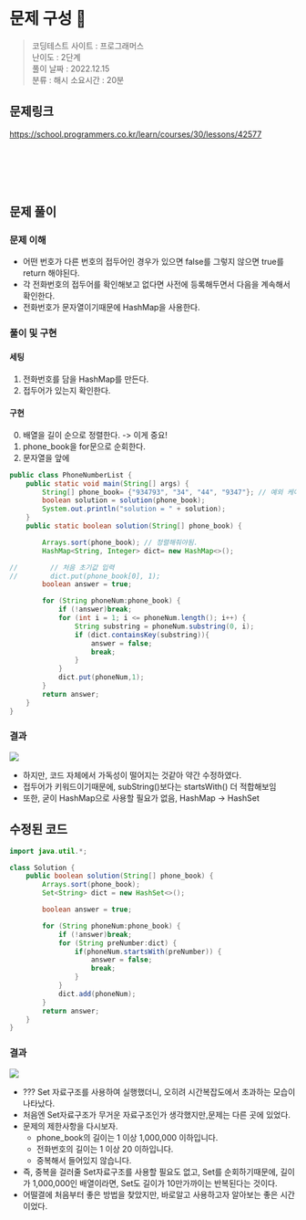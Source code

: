 # 문제 구성 📖
> 코딩테스트 사이트 : 프로그래머스  
> 난이도 : 2단계    
> 풀이 날짜 : 2022.12.15  
> 분류 : 해시 
> 소요시간 : 20분


## 문제링크
https://school.programmers.co.kr/learn/courses/30/lessons/42577

<br></br>
<br></br>

## 문제 풀이
### 문제 이해 
- 어떤 번호가 다른 번호의 접두어인 경우가 있으면 false를 그렇지 않으면 true를 return 해야된다.
- 각 전화번호의 접두어를 확인해보고 없다면 사전에 등록해두면서 다음을 계속해서 확인한다.
- 전화번호가 문자열이기때문에 HashMap을 사용한다.


### 풀이 및 구현
#### 세팅
1. 전화번호를 담을 HashMap를 만든다. 
2. 접두어가 있는지 확인한다.
#### 구현
0. 배열을 길이 순으로 정렬한다. -> 이게 중요!
1. phone_book을 for문으로 순회한다.
2. 문자열을 앞에



```java
public class PhoneNumberList {
    public static void main(String[] args) {
        String[] phone_book= {"934793", "34", "44", "9347"}; // 예외 케이스
        boolean solution = solution(phone_book);
        System.out.println("solution = " + solution);
    }
    public static boolean solution(String[] phone_book) {

        Arrays.sort(phone_book); // 정렬해줘야됨.
        HashMap<String, Integer> dict= new HashMap<>();

//        // 처음 초기값 입력
//        dict.put(phone_book[0], 1);
        boolean answer = true;

        for (String phoneNum:phone_book) {
            if (!answer)break;
            for (int i = 1; i <= phoneNum.length(); i++) {
                String substring = phoneNum.substring(0, i);
                if (dict.containsKey(substring)){
                    answer = false;
                    break;
                }
            }
            dict.put(phoneNum,1);
        }
        return answer;
    }
}
```
### 결과
<img src="https://user-images.githubusercontent.com/104331549/207783817-55f7fff5-a97d-4029-87e7-8fa9cc43f51b.png">


 - 하지만, 코드 자체에서 가독성이 떨어지는 것같아 약간 수정하였다.
 - 접두어가 키워드이기때문에, subString()보다는 startsWith() 더 적합해보임
 - 또한, 굳이 HashMap으로 사용할 필요가 없음, HashMap -> HashSet
## 수정된 코드
```java
import java.util.*;

class Solution {
    public boolean solution(String[] phone_book) {
        Arrays.sort(phone_book);
        Set<String> dict = new HashSet<>();

        boolean answer = true;

        for (String phoneNum:phone_book) {
            if (!answer)break;
            for (String preNumber:dict) {
                if(phoneNum.startsWith(preNumber)) {
                    answer = false;
                    break;
                }
            }
            dict.add(phoneNum);
        }
        return answer;
    }
}
```
### 결과
<img src="https://user-images.githubusercontent.com/104331549/207784807-c1021cbc-a555-494f-a19a-d699faa37990.png">

- ??? Set 자료구조를 사용하여 실행했더니, 오히려 시간복잡도에서 초과하는 모습이 나타났다. 
- 처음엔 Set자료구조가 무거운 자료구조인가 생각했지만,문제는 다른 곳에 있었다.
- 문제의 제한사항을 다시보자.
  - phone_book의 길이는 1 이상 1,000,000 이하입니다.
  - 전화번호의 길이는 1 이상 20 이하입니다.
  - 중복해서 들어있지 않습니다.
- 즉, 중복을 걸러줄 Set자료구조를 사용할 필요도 없고, Set를 순회하기때문에, 길이가 1,000,000인 배열이라면, Set도 길이가 10만가까이는 반복된다는 것이다. 
- 어떨결에 처음부터 좋은 방법을 찾았지만, 바로알고 사용하고자 알아보는 좋은 시간이었다.